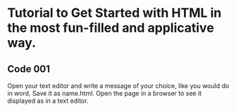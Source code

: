 # Tutorial to Get Started with HTML in the most fun-filled and applicative way.

## Code 001
Open your text editor and write a message of your choice, like you would do in word. Save it as name.html. Open the page in a browser to see it displayed as in a text editor.
